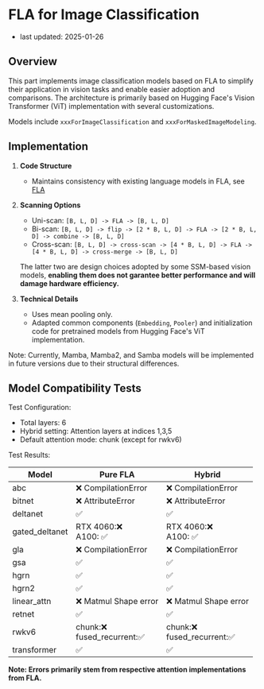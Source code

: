 # FLA for Image Classification

- last updated: 2025-01-26

## Overview
This part implements image classification models based on FLA to simplify their application in vision tasks and enable easier adoption and comparisons. The architecture is primarily based on Hugging Face's Vision Transformer (ViT) implementation with several customizations. 

Models include `xxxForImageClassification` and `xxxForMaskedImageModeling`.

## Implementation

1. **Code Structure**
   - Maintains consistency with existing language models in FLA, see [FLA](https://github.com/fla-org/flash-linear-attention)

2. **Scanning Options**
   - Uni-scan: `[B, L, D] -> FLA -> [B, L, D]`
   - Bi-scan: `[B, L, D] -> flip -> [2 * B, L, D] -> FLA -> [2 * B, L, D] -> combine -> [B, L, D]`
   - Cross-scan: `[B, L, D] -> cross-scan -> [4 * B, L, D] -> FLA -> [4 * B, L, D] -> cross-merge -> [B, L, D]`

    The latter two are design choices adopted by some SSM-based vision models, **enabling them does not garantee better performance and will damage hardware efficiency.**
   
3. **Technical Details**
   - Uses mean pooling only.
   - Adapted common components (`Embedding`, `Pooler`) and initialization code for pretrained models from Hugging Face's ViT implementation.

Note: Currently, Mamba, Mamba2, and Samba models will be implemented in future versions due to their structural differences.

## Model Compatibility Tests

Test Configuration:
- Total layers: 6
- Hybrid setting: Attention layers at indices 1,3,5
- Default attention mode: chunk (except for rwkv6)

Test Results:

| Model          | Pure FLA                                          | Hybrid                                            |
| -------------- | ------------------------------------------------- | ------------------------------------------------- |
| abc            | ❌ CompilationError                                | ❌ CompilationError                                |
| bitnet         | ❌ AttributeError                                  | ❌ AttributeError                                  |
| deltanet       | ✅                                                 | ✅                                                 |
| gated_deltanet | RTX 4060:❌<br>A100: ✅                           | RTX 4060:❌<br>A100: ✅                           |
| gla            | ❌ CompilationError                                | ❌ CompilationError                                |
| gsa            | ✅                                                 | ✅                                                 |
| hgrn           | ✅                                                 | ✅                                                 |
| hgrn2          | ✅                                                 | ✅                                                 |
| linear_attn    | ❌ Matmul Shape error                              | ❌ Matmul Shape error                              |
| retnet         | ✅                                                 | ✅                                                 |
| rwkv6          | chunk:❌<br>fused_recurrent:✅                     | chunk:❌<br>fused_recurrent:✅                     |
| transformer    | ✅                                                 | ✅                                                 |

**Note: Errors primarily stem from respective attention implementations from FLA.**

